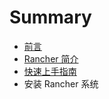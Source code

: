 # Summary

* [前言](README.md)
* [Rancher 简介](overviewmd.md)
* [快速上手指南](第二章-快速上手指南.md)
* 安装 Rancher 系统

